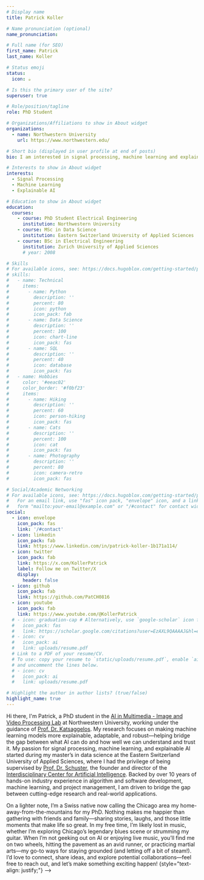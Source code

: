 ```yaml
---
# Display name
title: Patrick Koller

# Name pronunciation (optional)
name_pronunciation: 

# Full name (for SEO)
first_name: Patrick
last_name: Koller

# Status emoji
status:
  icon: ☕️

# Is this the primary user of the site?
superuser: true

# Role/position/tagline
role: PhD Student

# Organizations/Affiliations to show in About widget
organizations:
  - name: Northwestern University
    url: https://www.northwestern.edu/

# Short bio (displayed in user profile at end of posts)
bio: I am interested in signal processing, machine learning and explainable AI. 

# Interests to show in About widget
interests:
  - Signal Processing
  - Machine Learning
  - Explainable AI

# Education to show in About widget
education:
  courses:
    - course: PhD Student Electrical Engineering
      institution: Northwestern University
    - course: MSc in Data Science
      institution: Eastern Switzerland University of Applied Sciences
    - course: BSc in Electrical Engineering
      institution: Zurich University of Applied Sciences
      # year: 2008

# Skills
# For available icons, see: https://docs.hugoblox.com/getting-started/page-builder/#icons
# skills:
#   - name: Technical
#     items:
#       - name: Python
#         description: ''
#         percent: 80
#         icon: python
#         icon_pack: fab
#       - name: Data Science
#         description: ''
#         percent: 100
#         icon: chart-line
#         icon_pack: fas
#       - name: SQL
#         description: ''
#         percent: 40
#         icon: database
#         icon_pack: fas
#   - name: Hobbies
#     color: '#eeac02'
#     color_border: '#f0bf23'
#     items:
#       - name: Hiking
#         description: ''
#         percent: 60
#         icon: person-hiking
#         icon_pack: fas
#       - name: Cats
#         description: ''
#         percent: 100
#         icon: cat
#         icon_pack: fas
#       - name: Photography
#         description: ''
#         percent: 80
#         icon: camera-retro
#         icon_pack: fas

# Social/Academic Networking
# For available icons, see: https://docs.hugoblox.com/getting-started/page-builder/#icons
#   For an email link, use "fas" icon pack, "envelope" icon, and a link in the
#   form "mailto:your-email@example.com" or "/#contact" for contact widget.
social:
  - icon: envelope
    icon_pack: fas
    link: '/#contact'
  - icon: linkedin
    icon_pack: fab
    link: https://www.linkedin.com/in/patrick-koller-1b171a114/
  - icon: twitter
    icon_pack: fab
    link: https://x.com/KollerPatrick
    label: Follow me on Twitter/X
    display:
      header: false
  - icon: github
    icon_pack: fab
    link: https://github.com/PatCH0816
  - icon: youtube
    icon_pack: fab
    link: https://www.youtube.com/@KollerPatrick
  # - icon: graduation-cap # Alternatively, use `google-scholar` icon from `ai` icon pack
  #   icon_pack: fas
  #   link: https://scholar.google.com/citations?user=EzAXL9QAAAAJ&hl=en
  # - icon: cv
  #   icon_pack: ai
  #   link: uploads/resume.pdf
  # Link to a PDF of your resume/CV.
  # To use: copy your resume to `static/uploads/resume.pdf`, enable `ai` icons in `params.yaml`,
  # and uncomment the lines below.
  # - icon: cv
  #   icon_pack: ai
  #   link: uploads/resume.pdf

# Highlight the author in author lists? (true/false)
highlight_name: true
---
```


Hi there, I'm Patrick, a PhD student in the [AI in Multimedia - Image and Video Processing Lab](https://sites.northwestern.edu/ivpl/) at Northwestern University, working under the guidance of [Prof. Dr. Katsaggelos](https://scholar.google.com/citations?user=aucB85kAAAAJ&hl=de&oi=ao). My research focuses on making machine learning models more explainable, adaptable, and robust—helping bridge the gap between what AI can do and how well we can understand and trust it. My passion for signal processing, machine learning, and explainable AI started during my master’s in data science at the Eastern Switzerland University of Applied Sciences, where I had the privilege of being supervised by [Prof. Dr. Schuster](https://scholar.google.com/citations?user=_A1-3vMAAAAJ&hl=de&oi=ao), the founder and director of the [Interdisciplinary Center for Artificial Intelligence](https://www.ost.ch/de/forschung-und-dienstleistungen/interdisziplinaere-themen/icai-interdisciplinary-center-for-artificial-intelligence). Backed by over 10 years of hands-on industry experience in algorithm and software development, machine learning, and project management, I am driven to bridge the gap between cutting-edge research and real-world applications.

On a lighter note, I’m a Swiss native now calling the Chicago area my home-away-from-the-mountains for my PhD. Nothing makes me happier than gathering with friends and family—sharing stories, laughs, and those little moments that make life so great. In my free time, I’m likely lost in music, whether I’m exploring Chicago’s legendary blues scene or strumming my guitar. When I’m not geeking out on AI or enjoying live music, you’ll find me on two wheels, hitting the pavement as an avid runner, or practicing martial arts—my go-to ways for staying grounded (and letting off a bit of steam!). I’d love to connect, share ideas, and explore potential collaborations—feel free to reach out, and let’s make something exciting happen!
{style="text-align: justify;"} -->

<!-- <center> 
<i class="fa fa-download" aria-hidden="true" style="color:#035AA6"></i> {{< staticref "uploads/resume.pdf" "newtab" >}}Download my CV{{< /staticref >}}
</center>  -->
